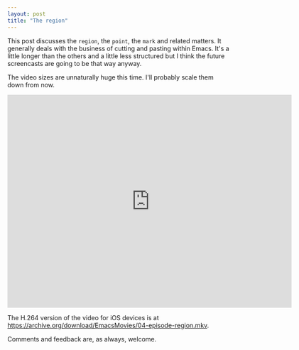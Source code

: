 ```yaml
---
layout: post
title: "The region"
---
```


This post discusses the `region`, the `point`, the `mark` and related matters. It generally deals with the business of cutting and pasting within Emacs. It's a little longer than the others and a little less structured but I think the future screencasts are going to be that way anyway.

The video sizes are unnaturally huge this time. I'll probably scale them down from now. 

<iframe src="https://archive.org/embed/EmacsMovies/04-episode-region.webm" width="640" height="480" frameborder="0"></iframe>

The H.264 version of the video for iOS devices is at <https://archive.org/download/EmacsMovies/04-episode-region.mkv>.

Comments and feedback are, as always, welcome. 



